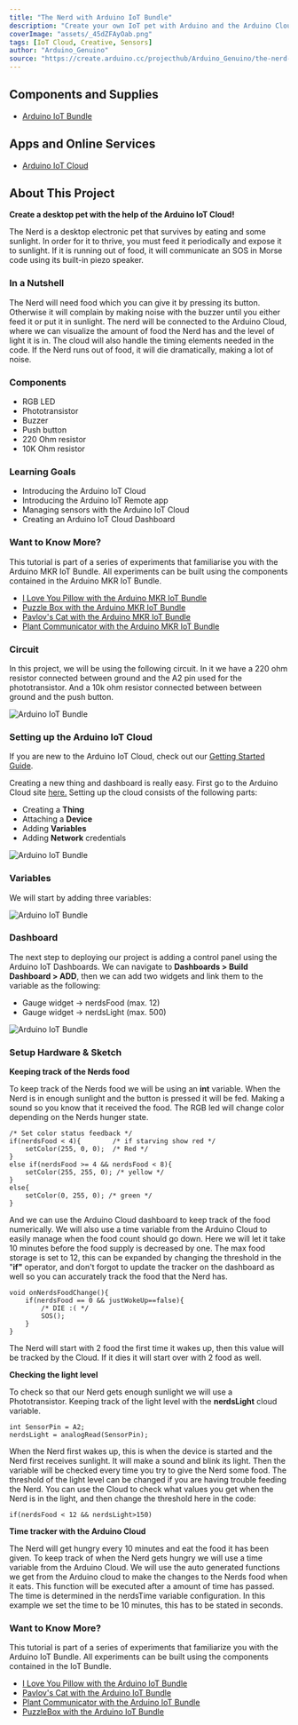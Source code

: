 ```yaml
---
title: "The Nerd with Arduino IoT Bundle"
description: "Create your own IoT pet with Arduino and the Arduino Cloud!"
coverImage: "assets/_45dZFAyOab.png"
tags: [IoT Cloud, Creative, Sensors]
author: "Arduino_Genuino"
source: "https://create.arduino.cc/projecthub/Arduino_Genuino/the-nerd-with-arduino-iot-bundle-b1d0ca"
---
```


## Components and Supplies

- [Arduino IoT Bundle](https://store.arduino.cc/iot-bundle)

## Apps and Online Services

- [Arduino IoT Cloud](https://cloud.arduino.cc)

## About This Project

**Create a desktop pet with the help of the Arduino IoT Cloud!**

The Nerd is a desktop electronic pet that survives by eating and some sunlight. In order for it to thrive, you must feed it periodically and expose it to sunlight. If it is running out of food, it will communicate an SOS in Morse code using its built-in piezo speaker.

### In a Nutshell

The Nerd will need food which you can give it by pressing its button. Otherwise it will complain by making noise with the buzzer until you either feed it or put it in sunlight. The nerd will be connected to the Arduino Cloud, where we can visualize the amount of food the Nerd has and the level of light it is in. The cloud will also handle the timing elements needed in the code. If the Nerd runs out of food, it will die dramatically, making a lot of noise.

### Components

* RGB LED
* Phototransistor
* Buzzer
* Push button
* 220 Ohm resistor
* 10K Ohm resistor

### Learning Goals

* Introducing the Arduino IoT Cloud
* Introducing the Arduino IoT Remote app
* Managing sensors with the Arduino IoT Cloud
* Creating an Arduino IoT Cloud Dashboard

### Want to Know More?

This tutorial is part of a series of experiments that familiarise you with the Arduino MKR IoT Bundle. All experiments can be built using the components contained in the Arduino MKR IoT Bundle.

* [I Love You Pillow with the Arduino MKR IoT Bundle](https://www.hackster.io/Arduino_Genuino/i-love-you-pillow-with-the-arduino-mkr-iot-bundle-1010-cec4c4?auth_token=452f9f5af91cdf5fb1b219a3a55f98de)
* [Puzzle Box with the Arduino MKR IoT Bundle](https://www.hackster.io/Arduino_Genuino/puzzlebox-with-arduino-mkr-iot-bundle-1010-96d09c?auth_token=cc56a48599fb1e5b8686a6bddd94f7df)
* [Pavlov's Cat with the Arduino MKR IoT Bundle](https://www.hackster.io/Arduino_Genuino/pavlov-s-cat-with-arduino-mkr-iot-bundle-1010-d5b388?auth_token=f4760e59144a21d6755a8b2b9826be67)
* [Plant Communicator with the Arduino MKR IoT Bundle](https://www.hackster.io/Arduino_Genuino/plant-communicator-with-the-arduino-mkr-iot-bundle-1010-918636?auth_token=897d5601b6794422646ec60ccf8f0772)

### Circuit

In this project, we will be using the following circuit. In it we have a 220 ohm resistor connected between ground and the A2 pin used for the phototransistor. And a 10k ohm resistor connected between between ground and the push button.

![Arduino IoT Bundle](assets/the_nerd_rp2040_dqr7egmpao_ESpsLy8iaq.png)

### Setting up the Arduino IoT Cloud

If you are new to the Arduino IoT Cloud, check out our [Getting Started Guide](https://docs.arduino.cc/arduino-cloud/getting-started/iot-cloud-getting-started).

Creating a new thing and dashboard is really easy. First go to the Arduino Cloud site [here.](https://create.arduino.cc/iot) Setting up the cloud consists of the following parts:

* Creating a **Thing**
* Attaching a **Device**
* Adding **Variables**
* Adding **Network** credentials

![Arduino IoT Bundle](assets/nerd-cloud-setup_RC5c4S0ASc.gif)

### Variables

We will start by adding three variables:

![Arduino IoT Bundle](assets/screenshot_2022-11-18_175524_4XRWc1dHYc.png)

### Dashboard

The next step to deploying our project is adding a control panel using the Arduino IoT Dashboards. We can navigate to **Dashboards > Build Dashboard > ADD**, then we can add two widgets and link them to the variable as the following:

* Gauge widget -> nerdsFood (max. 12)
* Gauge widget -> nerdsLight (max. 500)

![Arduino IoT Bundle](assets/the_nerd_m3DggOdFBj.gif)

### Setup Hardware & Sketch

**Keeping track of the Nerds food**

To keep track of the Nerds food we will be using an **int** variable. When the Nerd is in enough sunlight and the button is pressed it will be fed. Making a sound so you know that it received the food. The RGB led will change color depending on the Nerds hunger state.

```
/* Set color status feedback */
if(nerdsFood < 4){        /* if starving show red */
    setColor(255, 0, 0);  /* Red */
}
else if(nerdsFood >= 4 && nerdsFood < 8){
    setColor(255, 255, 0); /* yellow */
}
else{
    setColor(0, 255, 0); /* green */
}
```

And we can use the Arduino Cloud dashboard to keep track of the food numerically. We will also use a time variable from the Arduino Cloud to easily manage when the food count should go down. Here we will let it take 10 minutes before the food supply is decreased by one. The max food storage is set to 12, this can be expanded by changing the threshold in the "**if"** operator, and don't forgot to update the tracker on the dashboard as well so you can accurately track the food that the Nerd has.

```
void onNerdsFoodChange(){
    if(nerdsFood == 0 && justWokeUp==false){
        /* DIE :( */
        SOS();
    }
}
```

The Nerd will start with 2 food the first time it wakes up, then this value will be tracked by the Cloud. If it dies it will start over with 2 food as well.

**Checking the light level**

To check so that our Nerd gets enough sunlight we will use a Phototransistor. Keeping track of the light level with the **nerdsLight** cloud variable.

```
int SensorPin = A2;
nerdsLight = analogRead(SensorPin);
```

When the Nerd first wakes up, this is when the device is started and the Nerd first receives sunlight. It will make a sound and blink its light. Then the variable will be checked every time you try to give the Nerd some food. The threshold of the light level can be changed if you are having trouble feeding the Nerd. You can use the Cloud to check what values you get when the Nerd is in the light, and then change the threshold here in the code:

```
if(nerdsFood < 12 && nerdsLight>150)
```

**Time tracker with the Arduino Cloud**

The Nerd will get hungry every 10 minutes and eat the food it has been given. To keep track of when the Nerd gets hungry we will use a time variable from the Arduino Cloud. We will use the auto generated functions we get from the Arduino cloud to make the changes to the Nerds food when it eats. This function will be executed after a amount of time has passed. The time is determined in the nerdsTime variable configuration. In this example we set the time to be 10 minutes, this has to be stated in seconds.

### Want to Know More?

This tutorial is part of a series of experiments that familiarize you with the Arduino IoT Bundle. All experiments can be built using the components contained in the IoT Bundle.

* [I Love You Pillow with the Arduino IoT Bundle ](https://www.hackster.io/Arduino_Genuino/i-love-you-pillow-with-the-arduino-mkr-iot-bundle-1010-cec4c4?auth_token=452f9f5af91cdf5fb1b219a3a55f98de)
* [Pavlov's Cat with the Arduino IoT Bundle ](https://www.hackster.io/Arduino_Genuino/pavlov-s-cat-with-arduino-mkr-iot-bundle-1010-d5b388?auth_token=f4760e59144a21d6755a8b2b9826be67)
* [Plant Communicator with the Arduino IoT Bundle ](https://www.hackster.io/Arduino_Genuino/plant-communicator-with-the-arduino-mkr-iot-bundle-1010-918636?auth_token=897d5601b6794422646ec60ccf8f0772)
* [PuzzleBox with the Arduino IoT Bundle](https://www.hackster.io/Arduino_Genuino/puzzlebox-with-arduino-iot-bundle-96d09c)